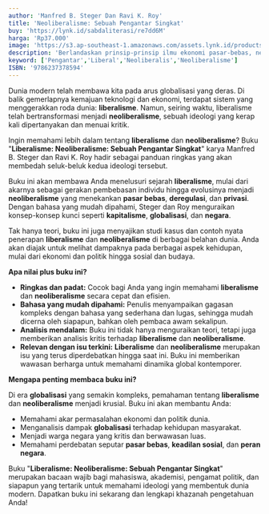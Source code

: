 ```yaml
---
author: 'Manfred B. Steger Dan Ravi K. Roy'
title: 'Neoliberalisme: Sebuah Pengantar Singkat'
buy: 'https://lynk.id/sabdaliterasi/re7dd6M'
harga: 'Rp37.000'
image: 'https://s3.ap-southeast-1.amazonaws.com/assets.lynk.id/products/27-06-2024/1719503047023_1061397'
description: 'Berlandaskan prinsip-prinsip ilmu ekonomi pasar-bebas, neoliberalisme kerap dipertalikan dengan para pemimpin politik, seperti Ronald Reagan, Margaret Thatcher, Bill Clinton, Tony Blair, Augusto Pinochet, dan Junichiro Koizumi. '
keyword: ['Pengantar','Liberal','Neoliberalis','Neoliberalisme']
ISBN: '9786237378594'
---
```

<p>Dunia modern telah membawa kita pada arus globalisasi yang deras. Di balik gemerlapnya kemajuan teknologi dan ekonomi, terdapat sistem yang menggerakkan roda dunia: <strong>liberalisme</strong>. Namun, seiring waktu, liberalisme telah bertransformasi menjadi <strong>neoliberalisme</strong>, sebuah ideologi yang kerap kali dipertanyakan dan menuai kritik.</p><p>Ingin memahami lebih dalam tentang <strong>liberalisme</strong> dan <strong>neoliberalisme</strong>? Buku "<strong>Liberalisme: Neoliberalisme: Sebuah Pengantar Singkat</strong>" karya Manfred B. Steger dan Ravi K. Roy hadir sebagai panduan ringkas yang akan membedah seluk-beluk kedua ideologi tersebut.</p><p>Buku ini akan membawa Anda menelusuri sejarah <strong>liberalisme</strong>, mulai dari akarnya sebagai gerakan pembebasan individu hingga evolusinya menjadi <strong>neoliberalisme</strong> yang menekankan <strong>pasar bebas</strong>, <strong>deregulasi</strong>, dan <strong>privasi</strong>. Dengan bahasa yang mudah dipahami, Steger dan Roy menguraikan konsep-konsep kunci seperti <strong>kapitalisme</strong>, <strong>globalisasi</strong>, dan <strong>negara</strong>.</p><p>Tak hanya teori, buku ini juga menyajikan studi kasus dan contoh nyata penerapan <strong>liberalisme</strong> dan <strong>neoliberalisme</strong> di berbagai belahan dunia. Anda akan diajak untuk melihat dampaknya pada berbagai aspek kehidupan, mulai dari ekonomi dan politik hingga sosial dan budaya.</p><p><strong>Apa nilai plus buku ini?</strong></p><ul><li><strong>Ringkas dan padat:</strong> Cocok bagi Anda yang ingin memahami <strong>liberalisme</strong> dan <strong>neoliberalisme</strong> secara cepat dan efisien.</li><li><strong>Bahasa yang mudah dipahami:</strong> Penulis menyampaikan gagasan kompleks dengan bahasa yang sederhana dan lugas, sehingga mudah dicerna oleh siapapun, bahkan oleh pembaca awam sekalipun.</li><li><strong>Analisis mendalam:</strong> Buku ini tidak hanya menguraikan teori, tetapi juga memberikan analisis kritis terhadap <strong>liberalisme</strong> dan <strong>neoliberalisme</strong>.</li><li><strong>Relevan dengan isu terkini:</strong> <strong>Liberalisme</strong> dan <strong>neoliberalisme</strong> merupakan isu yang terus diperdebatkan hingga saat ini. Buku ini memberikan wawasan berharga untuk memahami dinamika global kontemporer.</li></ul><p><strong>Mengapa penting membaca buku ini?</strong></p><p>Di era <strong>globalisasi</strong> yang semakin kompleks, pemahaman tentang <strong>liberalisme</strong> dan <strong>neoliberalisme</strong> menjadi krusial. Buku ini akan membantu Anda:</p><ul><li>Memahami akar permasalahan ekonomi dan politik dunia.</li><li>Menganalisis dampak <strong>globalisasi</strong> terhadap kehidupan masyarakat.</li><li>Menjadi warga negara yang kritis dan berwawasan luas.</li><li>Memahami perdebatan seputar <strong>pasar bebas</strong>, <strong>keadilan sosial</strong>, dan <strong>peran negara</strong>.</li></ul><p>Buku "<strong>Liberalisme: Neoliberalisme: Sebuah Pengantar Singkat</strong>" merupakan bacaan wajib bagi mahasiswa, akademisi, pengamat politik, dan siapapun yang tertarik untuk memahami ideologi yang membentuk dunia modern. Dapatkan buku ini sekarang dan lengkapi khazanah pengetahuan Anda!</p>
